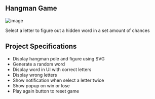 ## Hangman Game

![image](https://github.com/Ahmed-Elmoslmany/Kalbonyan-Elmarsos/assets/100316692/b1d37b6b-428f-4a22-ba53-651a0fd782b4)


Select a letter to figure out a hidden word in a set amount of chances

## Project Specifications

- Display hangman pole and figure using SVG
- Generate a random word
- Display word in UI with correct letters
- Display wrong letters
- Show notification when select a letter twice
- Show popup on win or lose
- Play again button to reset game
